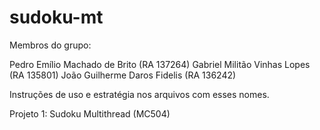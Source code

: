 sudoku-mt
=========

Membros do grupo:

Pedro Emílio Machado de Brito (RA 137264)
Gabriel Militão Vinhas Lopes (RA 135801)
João Guilherme Daros Fidelis (RA 136242)

Instruções de uso e estratégia nos arquivos com esses nomes.

Projeto 1: Sudoku Multithread (MC504)
